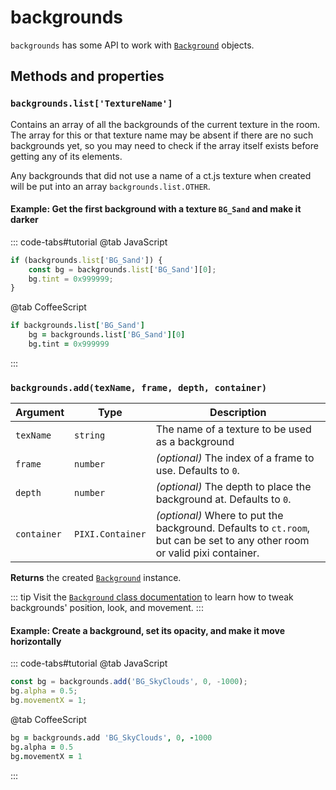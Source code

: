 # backgrounds

`backgrounds` has some API to work with [`Background`](background.md) objects.

## Methods and properties

### `backgrounds.list['TextureName']`

Contains an array of all the backgrounds of the current texture in the room. The array for this or that texture name may be absent if there are no such backgrounds yet, so you may need to check if the array itself exists before getting any of its elements.

Any backgrounds that did not use a name of a ct.js texture when created will be put into an array `backgrounds.list.OTHER`.

#### Example: Get the first background with a texture `BG_Sand` and make it darker

::: code-tabs#tutorial
@tab JavaScript
```js
if (backgrounds.list['BG_Sand']) {
    const bg = backgrounds.list['BG_Sand'][0];
    bg.tint = 0x999999;
}
```
@tab CoffeeScript
```coffee
if backgrounds.list['BG_Sand']
    bg = backgrounds.list['BG_Sand'][0]
    bg.tint = 0x999999
```
:::

### `backgrounds.add(texName, frame, depth, container)`

Argument | Type | Description
-|-|-
`texName` | `string` | The name of a texture to be used as a background
`frame` | `number` | *(optional)* The index of a frame to use. Defaults to `0`.
`depth` | `number` | *(optional)* The depth to place the background at. Defaults to `0`.
`container` | `PIXI.Container` | *(optional)* Where to put the background. Defaults to `ct.room`, but can be set to any other room or valid pixi container.

**Returns** the created [`Background`](background.html) instance.

::: tip
Visit the [`Background` class documentation](background.html) to learn how to tweak backgrounds' position, look, and movement.
:::

#### Example: Create a background, set its opacity, and make it move horizontally

::: code-tabs#tutorial
@tab JavaScript
```js
const bg = backgrounds.add('BG_SkyClouds', 0, -1000);
bg.alpha = 0.5;
bg.movementX = 1;
```
@tab CoffeeScript
```coffee
bg = backgrounds.add 'BG_SkyClouds', 0, -1000
bg.alpha = 0.5
bg.movementX = 1
```
:::

